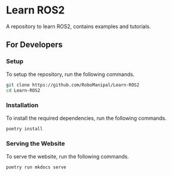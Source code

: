 # Learn ROS2 

A repository to learn ROS2, contains examples and tutorials.

## For Developers

### Setup

To setup the repository, run the following commands.

```bash
git clone https://github.com/RoboManipal/Learn-ROS2
cd Learn-ROS2
```

### Installation

To install the required dependencies, run the following commands.

```bash
poetry install
```

### Serving the Website

To serve the website, run the following commands.

```bash
poetry run mkdocs serve
```
